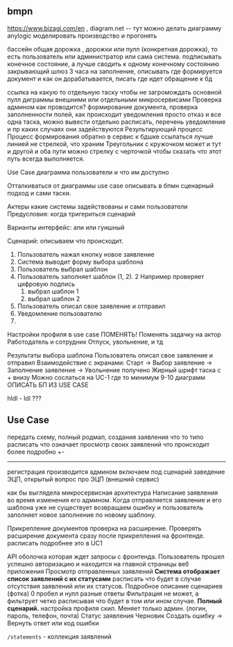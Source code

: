 ## bmpn
https://www.bizagi.com/en , diagram.net -- тут можно делать диаграмму
anylogic моделировать производство и прогонять

бассейн общая дорожка , дорожки или пулл (конкретная дорожка), то есть пользователь или администратор или сама система.
подписывать конечное состояние, а лучше сводить к одному конечному состоянию
закрывающий шлюз
3 часа на заполнение, описывать где формируется документ и как он дорабатывается, писать где идет обращение к бд

ссылка на какую то отдельную таску чтобы не загромождать основной пулл диграммы внешними или отдельными микросервисами
Проверка админом как проводится?
формирование документа, проверка заполненности полей, как происходит
уведомления просто отказ и все одна таска, можно вывести отдельно расписать, перечень уведомление и пр каких случаях они задействуются
Результирующий процесс 
Процесс формирования обратно в сервис
к бдшке ссылаться лучше линией не стрелкой, что храним
Треугольник с кружочком может и тут и другой и оба пути можно стрелку с черточкой чтобы сказать что этот путь всегда выполняется.

Use Case диаграмма пользователи и что им доступно

Отталкиваться от диаграммы use case описывать в бпмн сценарный подход и сами таски.

Актеры какие системы задействованы и сами пользователи
Предусловия: когда тригериться сценарий

Варианты интерфейс: апи или гуишный

Сценарий: описываем что происходит. 
1. Пользователь нажал кнопку новое заявление
2. Система выводит форму выбора шаблона
3. Пользователь выбрал шаблон
4. Пользователь заполняет шаблон (1, 2). 2 Например проверяет цифровую подпись
	1. выбрал шаблон 1
	2. выбрал шаблон 2
5. Пользователь описал свое заявление и отправил
6. Уведомление пользователю
7. 
Настройки профиля в use case ПОМЕНЯТЬ!
Поменять задачку на актор Работодатель и сотрудник
Отпуск, увольнение, и тд

Результаты выбора шаблона
Пользователь описал свое заявление и отправил
Взаимодействие с экранами: Старт -> Выбор заявление -> Заполнение заявление -> Увольнение получено
Жирный шрифт таска с + внизу
Можно сослаться на UC-1 где то
минимум 9-10 диаграмм
ОПИСАТЬ БП ИЗ USE CASE

hldl -  ldl ???


## Use Case
передать схему, полный родмап, создания заявления
что то типо расписать что означает просмотр своих заявлений что происходит более подробно +- 

----
регистрация производится админом включаем под сценарий заведение ЭЦП, открытый вопрос про ЭЦП (внешний сервис)


как бы выглядела микросервисная архитектура
Написание заявления во время изменения его админом. Когда отправляется заявление и его шаблона уже не существует возвращаем ошибку и пользователь заполняет новое заполнение по новому шаблону.

Прикрепление документов проверка на расширение. Проверять расширение документа сразу после прикрепления на фронтенде. расписать подробнее это в UC1

API оболочка которая ждет запросы с фронтенда.
Пользователь прошел успешно авторизацию и находится на главной страницы веб приложения
Просмотр отправленных заявлений **Система отображает список заявлений с их статусами** расписать что будет в случае отсутствия заявлений или их статусов.
Подробное описание сценариев (фотка)
0 пробел и нулл разные ответы
Фильтрация не может, а фильтрует четко расписывая что будет в том или ином случае. **Полный сценарий.**
настройка профиля скип. Меняет только админ. (логин, пароль, телефон, почта)
Статус заявления Черновик
Создать ошибку -> Вернуть ответ или код ошибки


`/statements` - коллекция заявлений